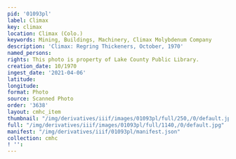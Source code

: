 ```yaml
---
pid: '01093pl'
label: Climax
key: climax
location: Climax (Colo.)
keywords: Mining, Buildings, Machinery, Climax Molybdenum Company
description: 'Climax: Regring Thickeners, October, 1970'
named_persons: 
rights: This photo is property of Lake County Public Library.
creation_date: 10/1970
ingest_date: '2021-04-06'
latitude: 
longitude: 
format: Photo
source: Scanned Photo
order: '3638'
layout: cmhc_item
thumbnail: "/img/derivatives/iiif/images/01093pl/full/250,/0/default.jpg"
full: "/img/derivatives/iiif/images/01093pl/full/1140,/0/default.jpg"
manifest: "/img/derivatives/iiif/01093pl/manifest.json"
collection: cmhc
! '': 
---
```

